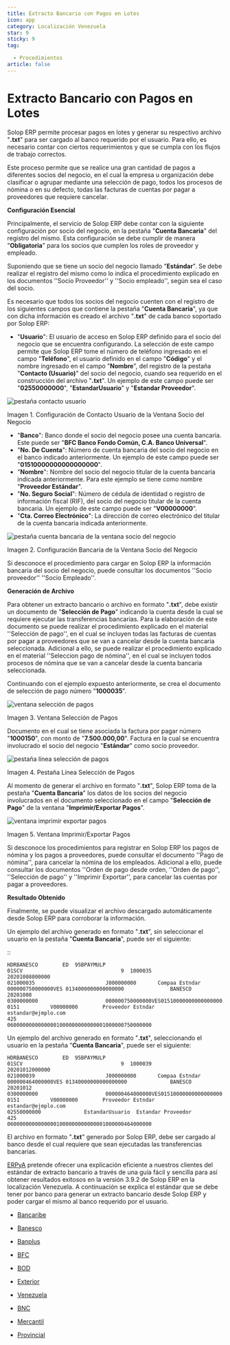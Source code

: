 ```yaml
---
title: Extracto Bancario con Pagos en Lotes
icon: app
category: Localización Venezuela
star: 9
sticky: 9
tag:

  - Procedimientos
article: false
---
```


**Extracto Bancario con Pagos en Lotes**
========================================

Solop ERP permite procesar pagos en lotes y generar su respectivo archivo "**.txt**" para ser cargado al banco requerido por el usuario. Para ello, es necesario contar con ciertos requerimientos y que se cumpla con los flujos de trabajo correctos.

Este proceso permite que se realice una gran cantidad de pagos a diferentes socios del negocio, en el cual la empresa u organización debe clasificar o agrupar mediante una selección de pago, todos los procesos de nómina o en su defecto, todas las facturas de cuentas por pagar a proveedores que requiere cancelar.

**Configuración Esencial**

Principalmente, el servicio de Solop ERP debe contar con la siguiente configuración por socio del negocio, en la pestaña "**Cuenta Bancaria**" del registro del mismo. Esta configuración se debe cumplir de manera "**Obligatoria**" para los socios que cumplen los roles de proveedor y empleado.

Suponiendo que se tiene un socio del negocio llamado "**Estándar**". Se debe realizar el registro del mismo como lo indica el procedimiento explicado en los documentos ''Socio Proveedor'' y ''Socio empleado'', según sea el caso del socio.

Es necesario que todos los socios del negocio cuenten con el registro de los siguientes campos que contiene la pestaña "**Cuenta Bancaria**", ya que con dicha información es creado el archivo "**.txt**" de cada banco soportado por Solop ERP:

- "**Usuario**": El usuario de acceso en Solop ERP definido para el socio del negocio que se encuentra configurando. La selección de este campo permite que Solop ERP tome el número de teléfono ingresado en el campo "**Teléfono**", el usuario definido en el campo "**Código**" y el nombre ingresado en el campo "**Nombre**", del registro de la pestaña "**Contacto (Usuario)**" del socio del negocio, cuando sea requerido en el construcción del archivo "**.txt**". Un ejemplo de este campo puede ser "**02550000000**", "**EstandarUsuario**" y "**Estandar Proveedor**".

![pestaña contacto usuario](/assets/img/docs/lve/procedures/treasury-management/resources/user-contact-tab.png)

Imagen 1. Configuración de Contacto Usuario de la Ventana Socio del Negocio

- "**Banco**": Banco donde el socio del negocio posee una cuenta bancaria. Este puede ser "**BFC Banco Fondo Común, C.A. Banco Universal**".
- "**No. De Cuenta**": Número de cuenta bancaria del socio del negocio en el banco indicado anteriormente. Un ejemplo de este campo puede ser "**01510000000000000000**".
- "**Nombre**": Nombre del socio del negocio titular de la cuenta bancaria indicada anteriormente. Para este ejemplo se tiene como nombre "**Proveedor Estándar**".
- "**No. Seguro Social**": Número de cédula de identidad o registro de información fiscal (RIF), del socio del negocio titular de la cuenta bancaria. Un ejemplo de este campo puede ser "**V00000000**".
- "**Cta. Correo Electrónico**": La dirección de correo electrónico del titular de la cuenta bancaria indicada anteriormente.

![pestaña cuenta bancaria de la ventana socio del negocio](/assets/img/docs/lve/procedures/treasury-management/resources/bank-account-tab-of-the-business-partner-window.png)

Imagen 2. Configuración Bancaria de la Ventana Socio del Negocio

Si desconoce el procedimiento para cargar en Solop ERP la información bancaria del socio del negocio, puede consultar los documentos ''Socio proveedor'' ''Socio Empleado''.

**Generación de Archivo**

Para obtener un extracto bancario o archivo en formato "**.txt**", debe existir un documento de "**Selección de Pago**" indicando la cuenta desde la cual se requiere ejecutar las transferencias bancarias. Para la elaboración de este documento se puede realizar el procedimiento explicado en el material ''Selección de pago'', en el cual se incluyen todas las facturas de cuentas por pagar a proveedores que se van a cancelar desde la cuenta bancaria seleccionada. Adicional a ello, se puede realizar el procedimiento explicado en el material ''Seleccion pago de nómina'', en el cual se incluyen todos procesos de nómina que se van a cancelar desde la cuenta bancaria seleccionada.

Continuando con el ejemplo expuesto anteriormente, se crea el documento de selección de pago número "**1000035**".

![ventana selección de pagos](/assets/img/docs/lve/procedures/treasury-management/resources/payment-selection-window.png)

Imagen 3. Ventana Selección de Pagos

Documento en el cual se tiene asociada la factura por pagar número "**1000150**", con monto de "**7.500.000,00**". Factura en la cual se encuentra involucrado el socio del negocio "**Estándar**" como socio proveedor.

![pestaña línea selección de pagos](/assets/img/docs/lve/procedures/treasury-management/resources/payment-selection-line-tab.png)

Imagen 4. Pestaña Línea Selección de Pagos

Al momento de generar el archivo en formato "**.txt**", Solop ERP toma de la pestaña "**Cuenta Bancaria**" los datos de los socios del negocio involucrados en el documento seleccionado en el campo "**Selección de Pago**" de la ventana "**Imprimir/Exportar Pagos**".

![ventana imprimir exportar pagos](/assets/img/docs/lve/procedures/treasury-management/resources/print-window-export-payments.png)

Imagen 5. Ventana Imprimir/Exportar Pagos

Si desconoce los procedimientos para registrar en Solop ERP los pagos de nómina y los pagos a proveedores, puede consultar el documento ''Pago de nómina'', para cancelar la nómina de los empleados. Adicional a ello, puede consultar los documentos ''Orden de pago desde orden, ''Orden de pago'', ''Selección de pago'' y ''Imprimir Exportar'', para cancelar las cuentas por pagar a proveedores.

**Resultado Obtenido**

Finalmente, se puede visualizar el archivo descargado automáticamente desde Solop ERP para corroborar la información.

Un ejemplo del archivo generado en formato "**.txt**", sin seleccionar el usuario en la pestaña "**Cuenta Bancaria**", puede ser el siguiente:

::

    HDRBANESCO        ED  95BPAYMULP
    01SCV                                9  1000035                            20201008000000
    021000035                       J000000000       Compaa Estndar                     000000750000000VES 0134000000000000000               BANESCO    20201008
    0300000000                      000000750000000VES01510000000000000000          0151          V00000000        Proveedor Estndar                                                     estandar@ejmplo.com                                                                                                                                                                                      425
    06000000000000001000000000000001000000750000000

Un ejemplo del archivo generado en formato "**.txt**", seleccionando el usuario en la pestaña "**Cuenta Bancaria**", puede ser el siguiente:

    HDRBANESCO        ED  95BPAYMULP
    01SCV                                9  1000039                            20201012000000
    021000039                       J000000000       Compaa Estndar                     000000464000000VES 01340000000000000000              BANESCO    20201012
    0300000000                      000000464000000VES01510000000000000000          0151          V00000000        Proveedor Estndar                                                     estandar@ejmplo.com                                                   02550000000              EstandarUsuario  Estandar Proveedor                                                                       425
    06000000000000001000000000000001000000464000000

El archivo en formato "**.txt**" generado por Solop ERP, debe ser cargado al banco desde el cual requiere que sean ejecutadas las transferencias bancarias.

[ERPyA](http://erpya.com) pretende ofrecer una explicación eficiente a nuestros clientes del estándar de extracto bancario a través de una guía fácil y sencilla para así obtener resultados exitosos en la versión 3.9.2 de Solop ERP en la localización Venezuela. A continuación se explica el estándar que se debe tener por banco para generar un extracto bancario desde Solop ERP y poder cargar el mismo al banco requerido por el usuario.

- [Bancaribe](bancaribe/bancaribe)

- [Banesco](banesco/banesco)

- [Banplus](banplus/banplus)

- [BFC](bfc/bfc)

- [BOD](bod/bod)

- [Exterior](exterior/exterior)

- [Venezuela](venezuela/venezuela)

- [BNC](bnc/bnc)

- [Mercantil](mercantil/mercantil)

- [Provincial](provincial/provincial)
